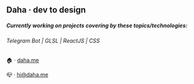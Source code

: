 ## Daha · dev to design

##### Currently working on projects covering by these topics/technologies:

###### Telegram Bot | GLSL | ReactJS | CSS


🏠️ · [daha.me](https://daha.me)

📪️ · hi@daha.me
